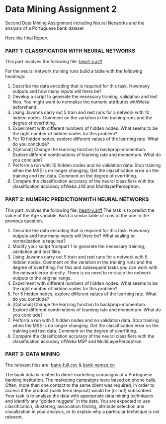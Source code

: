 # Data Mining Assignment 2
Second Data Mining Assignment including Neural Networks and the analysis of a Portuguese bank dataset

[Here the final Report](https://github.com/patrickjacob/Data_Mining_Assignment_2/blob/master/Data_Mining-Assignment2.pdf)

### PART 1: CLASSIFICATION WITH NEURAL NETWORKS 
This part involves the following file:
[heart-v.arff](https://github.com/patrickjacob/Data_Mining_Assignment_2/blob/master/data_set/heart-v.arff)

For the neural network training runs build a table with the following headings:
1. Describe the data encoding that is required for this task. Howmany outputs and how many inputs will there be?
2. Develop a script to generate the necessary training, validation and test files. You might want to normalize the numeric attributes withWeka beforehand.
3. Using Javanns carry out 5 train and rest runs for a network with 10 hidden nodes. Comment on the variation in the training runs and the degree of overfitting.
4. Experiment with different numbers of hidden nodes. What seems to be the right number of hidden nodes for this problem?
5. For 10 hidden nodes, explore different values of the learning rate. What do you conclude?
6. [Optional] Change the learning function to backprop-momentum. Explore different combinations of learning rate and momentum. What do you conclude?
7. Perform a run with 10 hidden nodes and no validation data. Stop training when the MSE is no longer changing. Get the classification error on the training and test data. Comment on the degree of overfitting.
8. Compare the classification accuracy of the neural classifiers with the classification accuracy ofWeka J48 and MultilayerPerceptron.

### PART 2: NUMERIC PREDICTIONWITH NEURAL NETWORKS
This part involves the following file:
[heart-v.arff](https://github.com/patrickjacob/Data_Mining_Assignment_2/blob/master/data_set/heart-v.arff)
The task is to predict the value of the Age variable.
Build a similar table of runs to the one in the previous question.
1. Describe the data encoding that is required for this task. Howmany outputs and how many inputs will there be? What scaling or normalization is required?
2. Modify your script frompart 1 to generate the necessary training, validation and test files.
3. Using Javanns carry out 5 train and rest runs for a network with 5 hidden nodes. Comment on the variation in the training runs and the degree of overfitting. For this and subsequent tasks you can work with the network error directly. There is no need to re-scale the network outputs to the original range.
4. Experiment with different numbers of hidden nodes. What seems to be the right number of hidden nodes for this problem?
5. For 5 hidden nodes, explore different values of the learning rate. What do you conclude?
6. [Optional] Change the learning function to backprop-momentum. Explore different combinations of learning rate and momentum. What do you conclude?
7. Perform a run with 5 hidden nodes and no validation data. Stop training when the MSE is no longer changing. Get the classification error on the training and test data. Comment on the degree of overfitting.
8. Compare the classification accuracy of the neural classifiers with the classification accuracy ofWeka M5P and MultiLayerPerceptron.

### PART 3: DATA MINING 
The relevant files are: [bank-full.csv](https://github.com/patrickjacob/Data_Mining_Assignment_2/blob/master/data_set/bank-full.csv)
& [bank-names.txt](https://github.com/patrickjacob/Data_Mining_Assignment_2/blob/master/data_set/bank-names.txt)

The bank data is related to direct marketing campaigns of a Portuguese banking institution.
The marketing campaigns were based on phone calls. Often, more than one contact to the same client was required, in order to access if the product (bank term deposit) would be (or not) subscribed.
Your task is to analyze the data with appropriate data mining techniques and identify any “golden nuggets” in the data. You are expected to use classification, clustering, association finding, attribute selection and visualization in your analysis, or to explain why a particular technique is not relevant.
